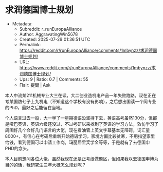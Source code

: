 # 求润德国博士规划

- Metadata:
  - Subreddit: r_runEuropaAlliance
  - Author: AggravatingWin5678
  - Created: 2025-07-29 01:36:51 UTC
  - Permalink: https://reddit.com/r/runEuropaAlliance/comments/1mbynzz/求润德国博士规划/
  - URL: https://www.reddit.com/r/runEuropaAlliance/comments/1mbynzz/求润德国博士规划/
  - Ups: 9 | Ratio: 0.7 | Comments: 55
  - Flair: 提問 | Ask


本人中流某211机械专业大三在读，大二创业造机电产品一年失败跑路，现在正在考某国防七子上九机电（不知道这个学校有没有影响），之后想出国读一个同专业的PhD，最好之后能留在当地。

个人语言过去一般，大一学了一星期德语没坚持下去，英语高考虽然130分，但都是哑巴英语，英语六级还没过，不过考研以来找到了英语的学习方法，效仿学习了周围好几个会好几门语言的大佬，现在看油管上英文字幕基本无障碍，词汇量8000+，有信心在考研后重新开始德语学习。家境方面比较贫寒，不用指望家里给钱，看到德国可以申请工作岗，玛丽居里奖学金等等，于是就有了去德国申PHD的念头。

本人目前想问各位大佬，虽然我现在还是正考级做题区，但如果我以去德国申博为目的的话，我研究生三年大概怎么规划呢？

